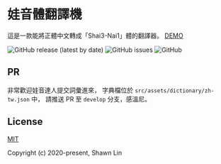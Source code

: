 # 娃音體翻譯機
這是一款能將正體中文轉成「Shai3-Nai1」體的翻譯器。
[DEMO](https://shawnlin0201.github.io/shai3-nai1-translator/)

![GitHub release (latest by date)](https://img.shields.io/github/v/release/shawnlin0201/shai3-nai1-translator)
![GitHub issues](https://img.shields.io/github/issues/shawnlin0201/shai3-nai1-translator)
![GitHub](https://img.shields.io/github/license/shawnlin0201/shai3-nai1-translator)

## PR
非常歡迎娃音達人提交詞彙進來，
字典檔位於 `src/assets/dictionary/zh-tw.json` 中，
請推送 PR 至 `develop` 分支，感溫尼。

## License
[MIT](https://github.com/shawnlin0201/shai3-nai1-translator/blob/master/LICENSE)

Copyright (c) 2020-present, Shawn Lin
